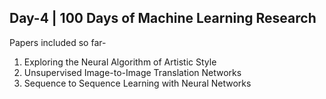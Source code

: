 ## Day-4 | 100 Days of Machine Learning Research

Papers included so far-

1. Exploring the Neural Algorithm of Artistic Style
2. Unsupervised Image-to-Image Translation Networks
3. Sequence to Sequence Learning with Neural Networks
